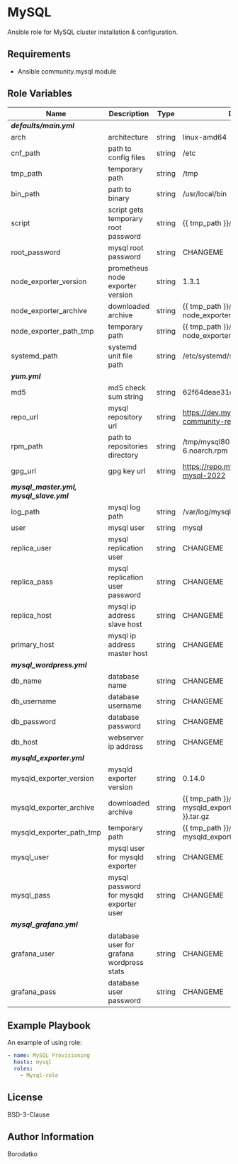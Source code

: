 MySQL
=========

Ansible role for MySQL cluster installation & configuration.


Requirements
------------

 - Ansible community.mysql module


Role Variables
--------------

| Name | Description | Type | Default Value|
|------|-------------|------|---------|
| ***defaults/main.yml*** |
| arch | architecture  | string | linux-amd64 |
| cnf_path | path to config files | string | /etc |
| tmp_path | temporary path  | string | /tmp |
| bin_path | path to binary  | string | /usr/local/bin |
| script | script gets temporary root password | string | {{ tmp_path }}/script.sh |
| root_password | mysql root password | string | CHANGEME |
| node_exporter_version | prometheus node exporter version | string | 1.3.1 |
| node_exporter_archive | downloaded archive | string | {{ tmp_path }}/node_exporter-{{ node_exporter_version }}.{{ arch }}.tar.gz |
| node_exporter_path_tmp | temporary path | string | {{ tmp_path }}/node_exporter-{{ node_exporter_version }}.{{ arch }} |
| systemd_path | systemd unit file path | string | /etc/systemd/system |
| ***yum.yml*** |
| md5 | md5 check sum string | string | 62f64deae31dcc2399a0ebe05366498f |
| repo_url | mysql repository url | string | https://dev.mysql.com/get/mysql80-community-release-el7-6.noarch.rpm |
| rpm_path | path to repositories directory | string | /tmp/mysql80-community-release-el7-6.noarch.rpm |
| gpg_url | gpg key url | string | https://repo.mysql.com/RPM-GPG-KEY-mysql-2022 |
| ***mysql_master.yml, mysql_slave.yml*** | 
| log_path | mysql log path | string | /var/log/mysql |
| user | mysql user | string | mysql |
| replica_user | mysql replication user | string | CHANGEME |
| replica_pass | mysql replication user password | string | CHANGEME |
| replica_host | mysql ip address slave host | string | CHANGEME |
| primary_host | mysql ip address master host| string | CHANGEME |
| ***mysql_wordpress.yml*** |
| db_name | database name | string | CHANGEME |
| db_username | database username | string | CHANGEME |
| db_password | database password | string | CHANGEME |
| db_host | webserver ip address | string | CHANGEME |
| ***mysqld_exporter.yml*** |
| mysqld_exporter_version | mysqld exporter version | string | 0.14.0 |
| mysqld_exporter_archive | downloaded archive | string | {{ tmp_path }}/mysqld_exporter-{{ mysqld_exporter_version }}.{{ arch }}.tar.gz |
| mysqld_exporter_path_tmp | temporary path | string | {{ tmp_path }}/mysqld_exporter-{{ mysqld_exporter_version }}.{{ arch }} |
| mysql_user | mysql user for mysqld exporter | string | CHANGEME |
| mysql_pass | mysql password for mysqld exporter user | string | CHANGEME |
| ***mysql_grafana.yml***|
| grafana_user | database user for grafana wordpress stats | string | CHANGEME |
| grafana_pass | database user password | string | CHANGEME |


Example Playbook
----------------

An example of using role:

```yaml
- name: MySQL Provisioning
  hosts: mysql
  roles:
    - Mysql-role
```


License
-------

BSD-3-Clause


Author Information
------------------

Borodatko
